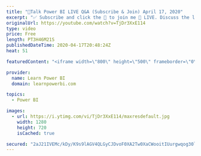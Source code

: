 ```yaml
---
title: "🔴Talk Power BI LIVE Q&A (Subscribe & Join) April 17, 2020"
excerpt: "✅ Subscribe and click the 🔔 to join me 🔴 LIVE. Discuss the latest in Power BI and ask any Power BI question. 💡 Join the Talk Power BI Insider's Club at http://www.TalkPowerBI.com for special privileges and access  0:16:40 Merging or Combining Data By Jason P. 0:31:40 Play Button Showing Cumulative"
originalUrl: https://youtube.com/watch?v=TjDr3XxE114
type: video
price: Free
length: PT3H46M21S
publishedDateTime: 2020-04-17T20:48:24Z
heat: 51

featuredContent: "<iframe width=\"800\" height=\"500\" frameborder=\"0\" src=\"https://www.youtube.com/embed/TjDr3XxE114\" allow=\"accelerometer; autoplay; encrypted-media; gyroscope; picture-in-picture\" allowfullscreen></iframe>"

provider:
  name: Learn Power BI
  domain: learnpowerbi.com

topics:
  - Power BI

images:
  - url: https://i.ytimg.com/vi/TjDr3XxE114/maxresdefault.jpg
    width: 1280
    height: 720
    isCached: true

secured: "2aJ21IVEMc/kDy/K9s9lAGV4QLGyCJDvoF0XA2Tw0XaCWooitIUurgwqog30luROxk4BTnwoTUJs1oF6zi+gpF+XdjMp4DlrXZ9upZik/9qmrdLP1JXcn8XESLA6KRqH7VlAeTDh9WFJQPnQ6NvShTDswURAcunoBy/MBjfpWDdETZ0aYGIPFbdiNPU04KyMolS4nFycT1INc1Sqz06n07UhkifNy6qlX10MLCc0i6uhjdWcm9K+mNxzE3zwluii/83rc74k1TEyZs48e5qqx7rPUND7dGQwQHID1T8MJsEclnjy339UV5qoALpWscFE2VSbsu5T4EIoCw7mpMOG3aQPk1HhiGONHqEMIeTq6QY509sVW8eWDPLUts9DrCd2h3BrBL4CwaaujI7mdiDBTw==;zpEYK7qlFNAcyYi2Knt8Rw=="
---
```



